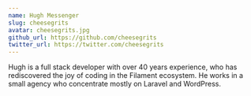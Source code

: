 ```yaml
---
name: Hugh Messenger
slug: cheesegrits
avatar: cheesegrits.jpg
github_url: https://github.com/cheesegrits
twitter_url: https://twitter.com/cheesegrits
---
```

    
Hugh is a full stack developer with over 40 years experience, who has rediscovered the joy of coding in the Filament ecosystem.  He works in a small agency who concentrate mostly on Laravel and WordPress.
